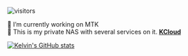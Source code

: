 ![visitors](https://visitor-badge.glitch.me/badge?page_id=lee850220.lee850220)

🔭 I’m currently working on MTK  
🌱 This is my private NAS with several services on it. [**KCloud**](https://kdrive.ga)

[![Kelvin's GitHub stats](https://github-readme-stats.vercel.app/api?username=lee850220)](https://github.com/lee850220)
<!--
**lee850220/lee850220** is a ✨ _special_ ✨ repository because its `README.md` (this file) appears on your GitHub profile.

Here are some ideas to get you started:

- 🔭 I’m currently working on ...
- 🌱 I’m currently learning ...
- 👯 I’m looking to collaborate on ...
- 🤔 I’m looking for help with ...
- 💬 Ask me about ...
- 📫 How to reach me: ...
- 😄 Pronouns: ...
- ⚡ Fun fact: ...
-->
